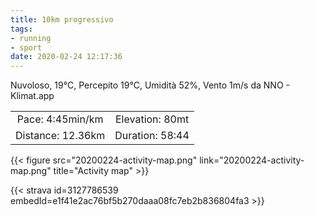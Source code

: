 ```yaml
---
title: 10km progressivo
tags:
- running
- sport
date: 2020-02-24 12:17:36
---
```


Nuvoloso, 19°C, Percepito 19°C, Umidità 52%, Vento 1m/s da NNO - Klimat.app

| | |
| :-: | :-: |
| Pace: 4:45min/km | Elevation: 80mt |
| Distance: 12.36km | Duration: 58:44 |



{{< figure src="20200224-activity-map.png" link="20200224-activity-map.png" title="Activity map" >}}


{{< strava id=3127786539 embedId=e1f41e2ac76bf5b270daaa08fc7eb2b836804fa3 >}}
